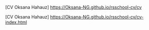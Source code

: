 
[CV Oksana Hahauz]
https://Oksana-NG.github.io/rsschool-cv/cv

[CV Oksana Hahauz]
https://Oksana-NG.github.io/rsschool-cv/cv-index.html
